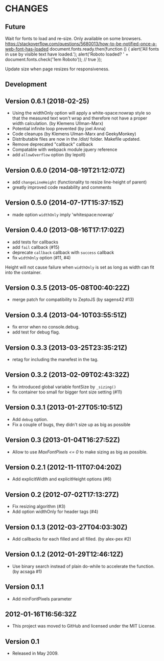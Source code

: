 # CHANGES

## Future

Wait for fonts to load and re-size. Only available on some browsers.
https://stackoverflow.com/questions/5680013/how-to-be-notified-once-a-web-font-has-loaded
  document.fonts.ready.then(function () {
    alert('All fonts in use by visible text have loaded.');
      alert('Roboto loaded? ' + document.fonts.check('1em Roboto'));  // true
  });

Update size when page resizes for responsiveness. 

## Development

## Version 0.6.1 (2018-02-25)

* Using the widthOnly option will apply a white-space:nowrap style so that the measured text won't wrap and therefore not have a proper width calculation. (by Klemens Ullman-Marx)
* Potential infinite loop prevented (by joel Anna)
* Code cleanups (by Klemens Ulman-Marx and GeekyMonkey)
* Distributable files are now in the /dist/ folder. Makefile updated.
* Remove deprecated "callback" callback
* Compatable with webpack module jquery reference
* add `allowOverflow` option (by lepolt)

## Version 0.6.0 (2014-08-19T21:12:07Z)

* add `changeLineHeight` (functionality to resize line-height of parent)
* greatly improved code readability and comments

## Version 0.5.0 (2014-07-17T15:37:15Z)

* made option `widthOnly` imply 'whitespace:nowrap'

## Version 0.4.0 (2013-08-16T17:17:02Z)

* add tests for callbacks
* add `fail` callback (#15)
* deprecate `callback` callback with `success` callback
* fix `widthOnly` option (#11, #4)

Height will not cause failure when `widthOnly` is set as long as width can fit into the container.

## Version 0.3.5 (2013-05-08T00:40:22Z)

* merge patch for compatibility to ZeptoJS (by sagens42 #13)

## Version 0.3.4 (2013-04-10T03:55:51Z)

* fix error when no console.debug.
* add test for debug flag.

## Version 0.3.3 (2013-03-25T23:35:21Z)

* retag for including the manefest in the tag.

## Version 0.3.2 (2013-02-09T02:43:32Z)

* fix introduced global variable fontSize by `_sizing()`
* fix container too small for bigger font size setting (#11)

## Version 0.3.1 (2013-01-27T05:10:51Z)

* Add `debug` option.
* Fix a couple of bugs, they didn't size up as big as possible

## Version 0.3 (2013-01-04T16:27:52Z)

* Allow to use *MaxFontPixels <= 0* to make sizing as big as possible.

## Version 0.2.1 (2012-11-11T07:04:20Z)

* Add explicitWidth and explicitHeight options (#6)

## Version 0.2 (2012-07-02T17:13:27Z)

* Fix resizing algorithm (#3)
* Add option widthOnly for header tags (#4)

## Version 0.1.3 (2012-03-27T04:03:30Z)

* Add callbacks for each filled and all filled. (by alex-pex #2)

## Version 0.1.2 (2012-01-29T12:46:12Z)

* Use binary search instead of plain do-while to accelerate the function.
  (by acsaga #1)

## Version 0.1.1

*  Add minFontPixels parameter

## 2012-01-16T16:56:32Z

*  This project was moved to GitHub and licensed under the MIT License.

## Version 0.1

*  Released in May 2009.

